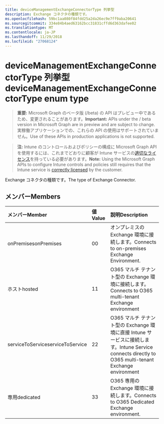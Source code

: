 ```yaml
---
title: deviceManagementExchangeConnectorType 列挙型
description: Exchange コネクタの種類です。
ms.openlocfilehash: 59bc1aa080f84fdd25a2da26ec9e7ff9aba20641
ms.sourcegitcommit: 334e84b4aed63162bcc31831cffd6d363dafee02
ms.translationtype: MT
ms.contentlocale: ja-JP
ms.lasthandoff: 11/29/2018
ms.locfileid: "27068124"
---
```

# <a name="devicemanagementexchangeconnectortype-enum-type"></a><span data-ttu-id="796f3-103">deviceManagementExchangeConnectorType 列挙型</span><span class="sxs-lookup"><span data-stu-id="796f3-103">deviceManagementExchangeConnectorType enum type</span></span>

> <span data-ttu-id="796f3-104">**重要:** Microsoft Graph のベータ版 (/beta) の API はプレビュー中であるため、変更されることがあります。</span><span class="sxs-lookup"><span data-stu-id="796f3-104">**Important:** APIs under the / beta version in Microsoft Graph are in preview and are subject to change.</span></span> <span data-ttu-id="796f3-105">実稼働アプリケーションでの、これらの API の使用はサポートされていません。</span><span class="sxs-lookup"><span data-stu-id="796f3-105">Use of these APIs in production applications is not supported.</span></span>

> <span data-ttu-id="796f3-106">**注:** Intune のコントロールおよびポリシーの構成に Microsoft Graph API を使用するには、これまでどおりに顧客が Intune サービスの[適切なライセンス](https://go.microsoft.com/fwlink/?linkid=839381)を持っている必要があります。</span><span class="sxs-lookup"><span data-stu-id="796f3-106">**Note:** Using the Microsoft Graph APIs to configure Intune controls and policies still requires that the Intune service is [correctly licensed](https://go.microsoft.com/fwlink/?linkid=839381) by the customer.</span></span>

<span data-ttu-id="796f3-107">Exchange コネクタの種類です。</span><span class="sxs-lookup"><span data-stu-id="796f3-107">The type of Exchange Connector.</span></span>
## <a name="members"></a><span data-ttu-id="796f3-108">メンバー</span><span class="sxs-lookup"><span data-stu-id="796f3-108">Members</span></span>
|<span data-ttu-id="796f3-109">メンバー</span><span class="sxs-lookup"><span data-stu-id="796f3-109">Member</span></span>|<span data-ttu-id="796f3-110">値</span><span class="sxs-lookup"><span data-stu-id="796f3-110">Value</span></span>|<span data-ttu-id="796f3-111">説明</span><span class="sxs-lookup"><span data-stu-id="796f3-111">Description</span></span>|
|:---|:---|:---|
|<span data-ttu-id="796f3-112">onPremises</span><span class="sxs-lookup"><span data-stu-id="796f3-112">onPremises</span></span>|<span data-ttu-id="796f3-113">0</span><span class="sxs-lookup"><span data-stu-id="796f3-113">0</span></span>|<span data-ttu-id="796f3-114">オンプレミスの Exchange 環境に接続します。</span><span class="sxs-lookup"><span data-stu-id="796f3-114">Connects to on-premises Exchange Environment.</span></span>|
|<span data-ttu-id="796f3-115">ホスト</span><span class="sxs-lookup"><span data-stu-id="796f3-115">hosted</span></span>|<span data-ttu-id="796f3-116">1</span><span class="sxs-lookup"><span data-stu-id="796f3-116">1</span></span>|<span data-ttu-id="796f3-117">O365 マルチ テナント型の Exchange 環境に接続します。</span><span class="sxs-lookup"><span data-stu-id="796f3-117">Connects to O365 multi-tenant Exchange environment</span></span>|
|<span data-ttu-id="796f3-118">serviceToService</span><span class="sxs-lookup"><span data-stu-id="796f3-118">serviceToService</span></span>|<span data-ttu-id="796f3-119">2</span><span class="sxs-lookup"><span data-stu-id="796f3-119">2</span></span>|<span data-ttu-id="796f3-120">O365 マルチ テナント型の Exchange 環境に直接 Intune サービスに接続します。</span><span class="sxs-lookup"><span data-stu-id="796f3-120">Intune Service connects directly to O365 multi-tenant Exchange environment</span></span>|
|<span data-ttu-id="796f3-121">専用</span><span class="sxs-lookup"><span data-stu-id="796f3-121">dedicated</span></span>|<span data-ttu-id="796f3-122">3</span><span class="sxs-lookup"><span data-stu-id="796f3-122">3</span></span>|<span data-ttu-id="796f3-123">O365 専用の Exchange 環境に接続します。</span><span class="sxs-lookup"><span data-stu-id="796f3-123">Connects to O365 Dedicated Exchange environment.</span></span>|





